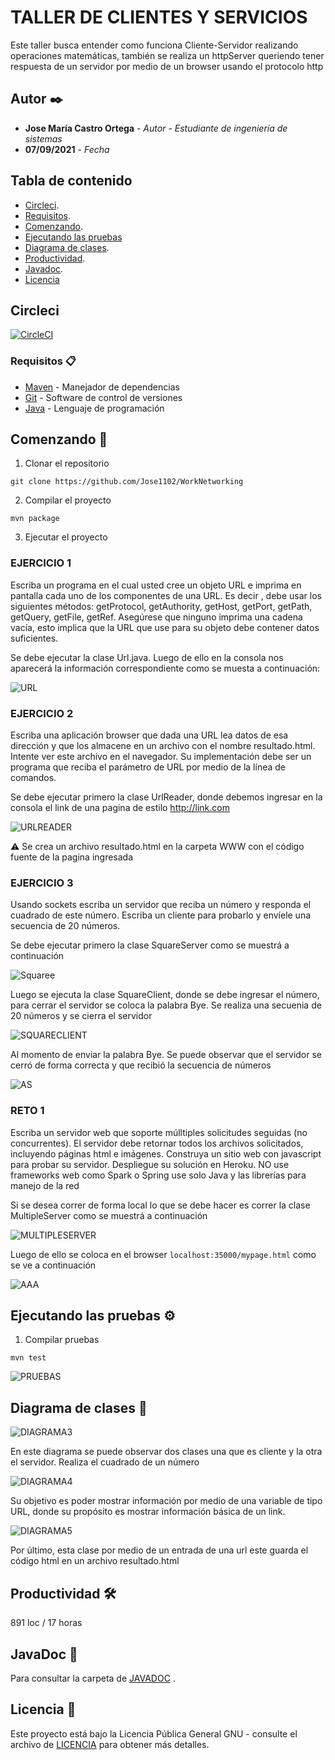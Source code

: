 # TALLER DE CLIENTES Y SERVICIOS

Este taller busca entender como funciona Cliente-Servidor realizando operaciones matemáticas, también se realiza un httpServer queriendo tener respuesta de un servidor por medio de un browser usando el protocolo http

## Autor ✒️


* **Jose María Castro Ortega** - *Autor*  - *Estudiante de ingeniería de sistemas*
* **07/09/2021** - *Fecha* 


## Tabla de contenido

- [Circleci](#circleci).
- [Requisitos](#requisitos-).
- [Comenzando](#comenzando-).
- [Ejecutando las pruebas](#ejecutando-las-pruebas)
- [Diagrama de clases](#diagrama-de-clases-).
- [Productividad](#productividad-).
- [Javadoc](#javaDoc-).
- [Licencia](#licencia-)

## Circleci

[![CircleCI](https://circleci.com/gh/circleci/circleci-docs.svg?style=svg)](https://app.circleci.com/pipelines/github/Jose1102/AREP-TALLER-CLIENTES-Y-SERVICIOS)


### Requisitos 📋
* [Maven](https://maven.apache.org/) - Manejador de dependencias
* [Git](https://git-scm.com/) - Software de control de versiones
* [Java](https://www.oracle.com/java/) - Lenguaje de programación



## Comenzando 🚀
1. Clonar el repositorio
```
git clone https://github.com/Jose1102/WorkNetworking
```

2. Compilar el proyecto

```
mvn package
```



3. Ejecutar el proyecto 

### EJERCICIO 1

Escriba un programa en el cual usted cree un objeto URL e imprima en pantalla cada uno de los componentes de una URL. Es decir , debe usar los siguientes métodos: getProtocol, getAuthority, getHost, getPort, getPath, getQuery, getFile, getRef. Asegúrese que ninguno imprima una cadena vacía, esto implica que la URL que use para su objeto debe contener datos suficientes.

Se debe ejecutar la clase Url.java. Luego de ello en la consola nos aparecerá la información correspondiente como se muesta a continuación:

![URL](https://github.com/Jose1102/AREP-TALLER-CLIENTES-Y-SERVICIOS/blob/main/images/url.PNG)


### EJERCICIO 2

Escriba una aplicación browser que dada una URL lea datos de esa dirección y que los almacene en un archivo con el nombre resultado.html. Intente ver este archivo en el navegador. Su implementación debe ser un programa que reciba el parámetro de URL por medio de la línea de comandos.


Se debe ejecutar primero la clase UrlReader, donde debemos ingresar en la consola el link de una pagina de estilo http://link.com

![URLREADER](https://github.com/Jose1102/AREP-TALLER-CLIENTES-Y-SERVICIOS/blob/main/images/UrlReader.PNG)
 
⚠️ Se crea un archivo resultado.html en la carpeta WWW con el código fuente de la pagina ingresada

### EJERCICIO 3

Usando sockets escriba un servidor que reciba un número y responda el cuadrado de este número. Escriba un cliente para probarlo y envíele una secuencia de 20 números.

Se debe ejecutar primero la clase SquareServer como se muestrá a continuación

![Squaree](https://github.com/Jose1102/AREP-TALLER-CLIENTES-Y-SERVICIOS/blob/main/images/squareServer1.PNG)


Luego se ejecuta la clase SquareClient, donde se debe ingresar el número, para cerrar el servidor se coloca la palabra Bye. Se realiza una secuenia de 20 números y se cierra el servidor

![SQUARECLIENT](https://github.com/Jose1102/AREP-TALLER-CLIENTES-Y-SERVICIOS/blob/main/images/squareClient.PNG)


Al momento de enviar la palabra Bye. Se puede observar que el servidor se cerró de forma correcta y que recibió la secuencia de números

![AS](https://github.com/Jose1102/AREP-TALLER-CLIENTES-Y-SERVICIOS/blob/main/images/squareServer.PNG)


### RETO 1

Escriba un servidor web que soporte múlltiples solicitudes seguidas (no concurrentes). El servidor debe retornar todos los archivos solicitados, incluyendo páginas html e imágenes. Construya un sitio web con javascript para probar su servidor. Despliegue su solución en Heroku. NO use frameworks web como Spark o Spring use solo Java y las librerías para manejo de la red

Si se desea correr de forma local lo que se debe hacer es correr la clase MultipleServer como se muestrá a continuación

![MULTIPLESERVER](https://github.com/Jose1102/AREP-TALLER-CLIENTES-Y-SERVICIOS/blob/main/images/multiServer1.PNG)
 
Luego de ello se coloca en el browser ``` localhost:35000/mypage.html ``` como se ve a continuación

![AAA](https://github.com/Jose1102/AREP-TALLER-CLIENTES-Y-SERVICIOS/blob/main/images/multiServer2.PNG)


## Ejecutando las pruebas ⚙️

1. Compilar pruebas

```
mvn test
```
![PRUEBAS](https://github.com/Jose1102/AREP-TALLER-CLIENTES-Y-SERVICIOS/blob/main/images/test.PNG)

## Diagrama de clases 📖



![DIAGRAMA3](https://github.com/Jose1102/WorkNetworking/blob/master/images/diagrama/square.PNG)


En este diagrama se puede observar dos clases una que es cliente y la otra el servidor. Realiza el cuadrado de un número 



![DIAGRAMA4](https://github.com/Jose1102/WorkNetworking/blob/master/images/diagrama/url.PNG)


Su objetivo es poder mostrar información por medio de una variable de tipo URL, donde su propósito es mostrar información básica de un link.



![DIAGRAMA5](https://github.com/Jose1102/WorkNetworking/blob/master/images/diagrama/urlreader.PNG)


Por último, esta clase por medio de un entrada de una url este guarda el código html en un archivo resultado.html

 

## Productividad 🛠️
891 loc / 17 horas

## JavaDoc 📖

Para consultar la carpeta de [JAVADOC](https://github.com/Jose1102/AREP-TALLER-CLIENTES-Y-SERVICIOS/tree/main/JavaDoc) .

## Licencia 📌

Este proyecto está bajo la Licencia Pública General GNU - consulte el archivo de [LICENCIA](https://github.com/Jose1102/AREP-TALLER-CLIENTES-Y-SERVICIOS/blob/main/LICENSE.txt) para obtener más detalles.
